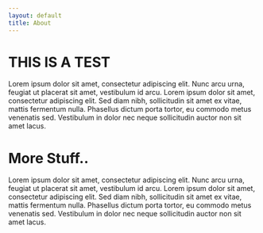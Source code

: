 ```yaml
---
layout: default
title: About
---
```


# THIS IS A TEST

Lorem ipsum dolor sit amet, consectetur adipiscing elit. Nunc arcu urna, feugiat ut placerat sit amet, vestibulum id arcu. Lorem ipsum dolor sit amet, consectetur adipiscing elit. Sed diam nibh, sollicitudin sit amet ex vitae, mattis fermentum nulla. Phasellus dictum porta tortor, eu commodo metus venenatis sed. Vestibulum in dolor nec neque sollicitudin auctor non sit amet lacus.

# More Stuff..

Lorem ipsum dolor sit amet, consectetur adipiscing elit. Nunc arcu urna, feugiat ut placerat sit amet, vestibulum id arcu. Lorem ipsum dolor sit amet, consectetur adipiscing elit. Sed diam nibh, sollicitudin sit amet ex vitae, mattis fermentum nulla. Phasellus dictum porta tortor, eu commodo metus venenatis sed. Vestibulum in dolor nec neque sollicitudin auctor non sit amet lacus.